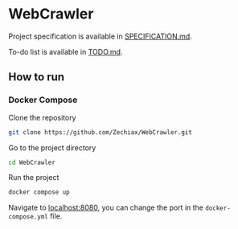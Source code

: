 # WebCrawler

Project specification is available in [SPECIFICATION.md](SPECIFICATION.md).

To-do list is available in [TODO.md](TODO.md).

## How to run

### Docker Compose

Clone the repository

```bash
git clone https://github.com/Zechiax/WebCrawler.git
```

Go to the project directory

```bash
cd WebCrawler
```

Run the project

```bash
docker compose up
```

Navigate to [localhost:8080](http://localhost:8080), you can change the port in the `docker-compose.yml` file.
